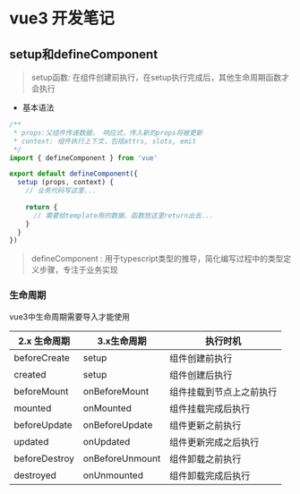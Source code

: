 # vue3 开发笔记
## setup和defineComponent
> setup函数: 在组件创建前执行，在setup执行完成后，其他生命周期函数才会执行
* 基本语法
```js
/**
 * props:父组件传递数据， 响应式，传入新的props将被更新
 * context: 组件执行上下文，包括attrs, slots, emit
 */
import { defineComponent } from 'vue'

export default defineComponent({
  setup (props, context) {
    // 业务代码写这里...
    
    return {
      // 需要给template用的数据、函数放这里return出去...
    }
  }
})
```
> defineComponent : 用于typescript类型的推导，简化编写过程中的类型定义步骤，专注于业务实现
### 生命周期
vue3中生命周期需要导入才能使用

2.x 生命周期|3.x生命周期|执行时机
--|--|--
beforeCreate|	setup|	组件创建前执行
created| setup|	组件创建后执行
beforeMount|	onBeforeMount|	组件挂载到节点上之前执行
mounted|	onMounted|	组件挂载完成后执行
beforeUpdate|	onBeforeUpdate|	组件更新之前执行
updated|	onUpdated|	组件更新完成之后执行
beforeDestroy|	onBeforeUnmount|	组件卸载之前执行
destroyed|	onUnmounted|	组件卸载完成后执行